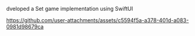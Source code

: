 dveloped a Set game implementation using SwiftUI

https://github.com/user-attachments/assets/c5594f5a-a378-401d-a083-0981d98679ca

